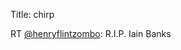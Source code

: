 Title: chirp

RT <a href="http://twitter.com/henryflintzombo">@henryflintzombo</a>: R.I.P. Iain Banks
